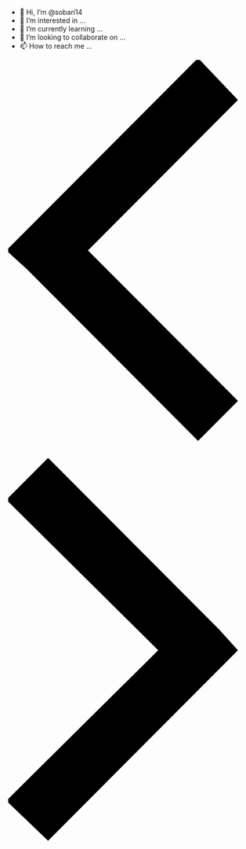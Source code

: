 - 👋 Hi, I’m @sobari14
- 👀 I’m interested in ...
- 🌱 I’m currently learning ...
- 💞️ I’m looking to collaborate on ...
- 📫 How to reach me ...

<!---
sobari14/sobari14 is a ✨ special ✨ repository because its `README.md` (this file) appears on your GitHub profile.
You can click the Preview link to take a look at your changes.
--->
<div class="IcIj0K"><video data-dashjs-player="true" controls="" class="NQvRFp" style="display: none;"></video><div class="_3iW6K2"><div class="FKTOVV _3DKwBj" style="background-image: url(&quot;https://cf.shopee.vn/file/ccf1d4ab1750284e102f2d6790297429&quot;); background-size: contain; background-repeat: no-repeat;"></div></div><div class="_3DjO2p"><svg enable-background="new 0 0 13 20" viewBox="0 0 13 20" x="0" y="0" class="shopee-svg-icon icon-arrow-left-bold"><polygon points="4.2 10 12.1 2.1 10 -.1 1 8.9 -.1 10 1 11 10 20 12.1 17.9"></polygon></svg></div><div class="_3LPfaS"><svg enable-background="new 0 0 13 21" viewBox="0 0 13 21" x="0" y="0" class="shopee-svg-icon icon-arrow-right-bold"><polygon points="11.1 9.9 2.1 .9 -.1 3.1 7.9 11 -.1 18.9 2.1 21 11.1 12 12.1 11"></polygon></svg></div></div>
